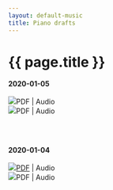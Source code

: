 ```yaml
---
layout: default-music
title: Piano drafts
---
```

<h1>{{ page.title }}</h1>

<p><strong>2020-01-05</strong><br/><br /><img src="https://img.shields.io/badge/%20-Piano idea 1 (Revised)-blue.svg"><span class="indent">PDF | Audio</span>
<br/><img src="https://img.shields.io/badge/%20-Piano Idea 2-purple.svg"><span class="indent">PDF | Audio</span></p>
<br/><br/>

<p><strong>2020-01-04</strong><br/><br /><img src="https://img.shields.io/badge/%20-Piano idea 1-blue.svg"><span class="indent"><a href="2020-PianoMusic-idea1.pdf">PDF</a> | Audio</span>
<br/><img src="https://img.shields.io/badge/%20-Piano Idea 2-purple.svg"><span class="indent">PDF | Audio</span></p>
<br/><br/>